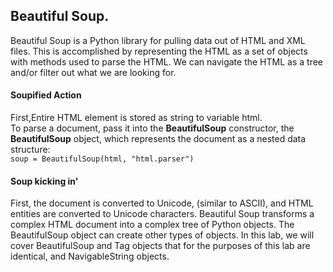 ## Beautiful Soup.  
Beautiful Soup is a Python library for pulling data out of HTML and XML files. This is accomplished by representing the HTML as a set of objects with methods used to parse the HTML. We can navigate the HTML as a tree and/or filter out what we are looking for.  

#### Soupified Action
First,Entire HTML element is stored as string to variable html.  
To parse a document, pass it into the **BeautifulSoup** constructor, the **BeautifulSoup** object, which represents the document as a nested data structure:  
```soup = BeautifulSoup(html, "html.parser")```  

#### Soup kicking in'
First, the document is converted to Unicode, (similar to ASCII), and HTML entities are converted to Unicode characters. Beautiful Soup transforms a complex HTML document into a complex tree of Python objects. The BeautifulSoup object can create other types of objects. In this lab, we will cover BeautifulSoup and Tag objects that for the purposes of this lab are identical, and NavigableString objects.
